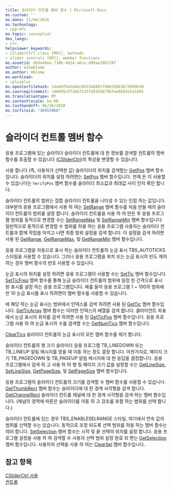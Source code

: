 ```yaml
---
title: 슬라이더 컨트롤 멤버 함수 | Microsoft Docs
ms.custom: ''
ms.date: 11/04/2016
ms.technology:
- cpp-mfc
ms.topic: conceptual
dev_langs:
- C++
helpviewer_keywords:
- CSliderCtrl class [MFC], methods
- slider controls [MFC], member functions
ms.assetid: dbde49ee-7306-4d14-a6ce-d09aa198178f
author: mikeblome
ms.author: mblome
ms.workload:
- cplusplus
ms.openlocfilehash: 14e6df9a5d4dc6631b6891f90b55b63b73989b30
ms.sourcegitcommit: c6b095c5f3de7533fd535d679bfee0503e5a1d91
ms.translationtype: MT
ms.contentlocale: ko-KR
ms.lasthandoff: 06/26/2018
ms.locfileid: "36953960"
---
```

# <a name="slider-control-member-functions"></a>슬라이더 컨트롤 멤버 함수
응용 프로그램에 있는 슬라이더 슬라이더 컨트롤에 대 한 정보를 검색할 컨트롤의 멤버 함수를 호출할 수 있습니다 ([CSliderCtrl](../mfc/reference/csliderctrl-class.md))의 특성을 변경할 수 있습니다.  
  
 사용 합니다 (즉, 사용자가 선택한 값) 슬라이더의 위치를 검색할는 [GetPos](../mfc/reference/csliderctrl-class.md#getpos) 멤버 함수입니다. 슬라이더의 위치를 설정 하려면는 [SetPos](../mfc/reference/csliderctrl-class.md#setpos) 멤버 함수입니다. 언제 든 지 사용할 수 있습니다는 `VerifyPos` 멤버 함수를 슬라이더 최소값과 최대값 사이 인지 확인 합니다.  
  
 슬라이더 컨트롤의 범위는 집합 슬라이더 컨트롤을 나타낼 수 있는 인접 하는 값입니다. 대부분의 응용 프로그램에서 사용 하 여는 [SetRange](../mfc/reference/csliderctrl-class.md#setrange) 멤버 함수를 처음 만들 때의 슬라이더 컨트롤의 범위를 설정 합니다. 슬라이더 컨트롤을 사용 하 여 만든 후 응용 프로그램 범위를 동적으로 변경할 수는 [SetRangeMax](../mfc/reference/csliderctrl-class.md#setrangemax) 및 [SetRangeMin](../mfc/reference/csliderctrl-class.md#setrangemin) 멤버 함수입니다. 일반적으로 동적으로 변경할 수 범위를 허용 하는 응용 프로그램 사용자는 슬라이더 컨트롤과 함께 작업을 마치고 나면 최종 범위 설정을 검색 합니다. 이 설정을 검색 하려면 사용 된 [GetRange](../mfc/reference/csliderctrl-class.md#getrange), [GetRangeMax](../mfc/reference/csliderctrl-class.md#getrangemax), 및 [GetRangeMin](../mfc/reference/csliderctrl-class.md#getrangemin) 멤버 함수입니다.  
  
 응용 프로그램을 자동으로 표시 하는 슬라이더 컨트롤의 눈금 표시 TBS_AUTOTICKS 스타일을 사용할 수 있습니다. 그러나 응용 프로그램을 위치 또는 눈금 표시의 빈도 제어 하는 경우 멤버 함수의 번호 사용할 수 있습니다.  
  
 눈금 표시의 위치를 설정 하려면 응용 프로그램이 사용할 수는 [SetTic](../mfc/reference/csliderctrl-class.md#settic) 멤버 함수입니다. [SetTicFreq](../mfc/reference/csliderctrl-class.md#setticfreq) 멤버 함수를 통해 눈금 슬라이더 컨트롤의 범위에 일정 한 간격으로 표시 된 표시를 설정 하는 응용 프로그램입니다. 예를 들어 응용 프로그램 1 ~ 100의 범위에만 10 눈금 표시를 표시 하려면이 멤버 함수를 사용할 수 있습니다.  
  
 에 해당 하는 눈금 표시는 범위에서 인덱스를 검색 하려면 사용 된 [GetTic](../mfc/reference/csliderctrl-class.md#gettic) 멤버 함수입니다. [GetTicArray](../mfc/reference/csliderctrl-class.md#getticarray) 멤버 함수는 이러한 인덱스의 배열을 검색 합니다. 클라이언트 좌표에서 눈금 표시의 위치를 검색 하려면 사용 된 [GetTicPos](../mfc/reference/csliderctrl-class.md#getticpos) 멤버 함수입니다. 응용 프로그램 사용 하 여 눈금 표시의 수를 검색할 수는 [GetNumTics](../mfc/reference/csliderctrl-class.md#getnumtics) 멤버 함수입니다.  
  
 [ClearTics](../mfc/reference/csliderctrl-class.md#cleartics) 슬라이더 컨트롤의 눈금 표시의 모든 멤버 함수를 제거 합니다.  
  
 슬라이더 컨트롤의 행 크기 슬라이더 응용 프로그램 TB_LINEDOWN 또는 TB_LINEUP 알림 메시지를 받을 때 이동 하는 정도 결정 합니다. 마찬가지로, 페이지 크기 TB_PAGEDOWN 및 TB_PAGEUP 알림 메시지에 대 한 응답을 결정합니다. 응용 프로그램에서 검색 하 고 사용 하 여 행 및 페이지 크기 값을 설정할 수는 [GetLineSize](../mfc/reference/csliderctrl-class.md#getlinesize), [SetLineSize](../mfc/reference/csliderctrl-class.md#setlinesize), [GetPageSize](../mfc/reference/csliderctrl-class.md#getpagesize), 및 [SetPageSize](../mfc/reference/csliderctrl-class.md#setpagesize) 멤버 함수입니다.  
  
 응용 프로그램의 슬라이더 컨트롤의 크기를 검색할 수 멤버 함수를 사용할 수 있습니다. [GetThumbRect](../mfc/reference/csliderctrl-class.md#getthumbrect) 멤버 함수는 슬라이더에 대 한 경계 사각형을 검색 합니다. [GetChannelRect](../mfc/reference/csliderctrl-class.md#getchannelrect) 슬라이더 컨트롤 채널에 대 한 경계 사각형을 검색 하는 멤버 함수입니다. (채널의 영역에 따른은 슬라이더를 이동 하 고 강조를 포함 하는 범위를 선택 합니다.)  
  
 슬라이더 컨트롤에 있는 경우 TBS_ENABLESELRANGE 스타일, 여기에서 연속 값의 범위를 선택할 수는 있습니다. 동적으로 조정 되도록 선택 범위를 허용 하는 멤버 함수는 여러 합니다. [SetSelection](../mfc/reference/csliderctrl-class.md#setselection) 멤버 함수는 시작 및 끝 선택의 위치를 설정 합니다. 응용 프로그램 설정을 사용 하 여 검색할 수 사용자 선택 범위 설정 완료 되 면는 [GetSelection](../mfc/reference/csliderctrl-class.md#getselection) 멤버 함수입니다. 사용자의 선택을 사용 하 여는 [ClearSel](../mfc/reference/csliderctrl-class.md#clearsel) 멤버 함수입니다.  
  
## <a name="see-also"></a>참고 항목  
 [CSliderCtrl 사용](../mfc/using-csliderctrl.md)   
 [컨트롤](../mfc/controls-mfc.md)

